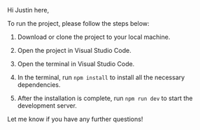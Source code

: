 Hi Justin here,

To run the project, please follow the steps below:

1. Download or clone the project to your local machine.

2. Open the project in Visual Studio Code.

3. Open the terminal in Visual Studio Code.

4. In the terminal, run `npm install` to install all the necessary dependencies.

5. After the installation is complete, run `npm run dev` to start the development server.

 Let me know if you have any further questions!
